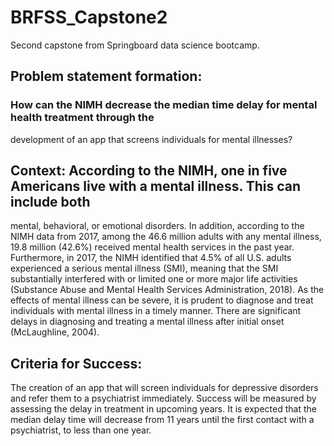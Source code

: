 # BRFSS_Capstone2
Second capstone from Springboard data science bootcamp. 


## Problem statement formation:
### How can the NIMH decrease the median time delay for mental health treatment through the
development of an app that screens individuals for mental illnesses?
## Context: According to the NIMH, one in five Americans live with a mental illness. This can include both
mental, behavioral, or emotional disorders. In addition, according to the NIMH data from 2017, among
the 46.6 million adults with any mental illness, 19.8 million (42.6%) received mental health services in
the past year. Furthermore, in 2017, the NIMH identified that 4.5% of all U.S. adults experienced a
serious mental illness (SMI), meaning that the SMI substantially interfered with or limited one or more
major life activities (Substance Abuse and Mental Health Services Administration, 2018). As the effects
of mental illness can be severe, it is prudent to diagnose and treat individuals with mental illness in a
timely manner. There are significant delays in diagnosing and treating a mental illness after initial onset
(McLaughline, 2004).
## Criteria for Success:
The creation of an app that will screen individuals for depressive disorders and refer
them to a psychiatrist immediately. Success will be measured by assessing the delay in treatment in
upcoming years. It is expected that the median delay time will decrease from 11 years until the first
contact with a psychiatrist, to less than one year.
